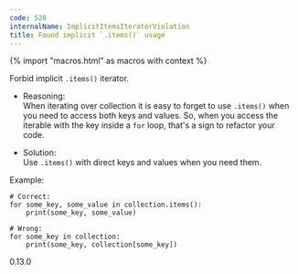 ```yaml
---
code: 528
internalName: ImplicitItemsIteratorViolation
title: Found implicit `.items()` usage
---
```


{% import "macros.html" as macros with context %}

Forbid implicit `.items()` iterator.

  - Reasoning:  
    When iterating over collection it is easy to forget to use
    `.items()` when you need to access both keys and values. So, when
    you access the iterable with the key inside a `for` loop, that's a
    sign to refactor your code.

  - Solution:  
    Use `.items()` with direct keys and values when you need them.

Example:

    # Correct:
    for some_key, some_value in collection.items():
        print(some_key, some_value)
    
    # Wrong:
    for some_key in collection:
        print(some_key, collection[some_key])

<div class="versionadded">

0.13.0

</div>